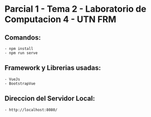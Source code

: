 # Parcial 1 - Tema 2 - Laboratorio de Computacion 4 - UTN FRM
## Comandos:
    - npm install
    - npm run serve
## Framework y Librerias usadas:
    - VueJs
    - BootstrapVue
## Direccion del Servidor Local:
    - http://localhost:8080/
